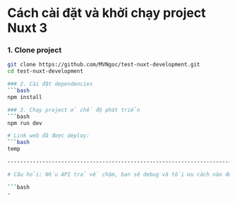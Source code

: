 # Cách cài đặt và khởi chạy project Nuxt 3

### 1. Clone project
```bash
git clone https://github.com/MVNgoc/test-nuxt-development.git
cd test-nuxt-development

### 2. Cài đặt dependencies
```bash
npm install

### 3. Chạy project ở chế độ phát triển
```bash
npm run dev

# Link web đã được deploy: 
```bash
temp

-----------------------------------------------------------------------------------------

# Câu hỏi: Nếu API trả về chậm, bạn sẽ debug và tối ưu cách nào để cải thiện tốc độ load?

```bash
- 
